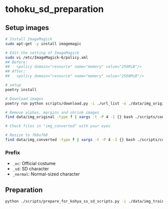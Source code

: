 
# tohoku_sd_preparation

## Setup images

```bash
# Install ImageMagick
sudo apt-get -y install imagemagic

# Edit the setting of ImageMagick
sudo vi /etc/ImageMagick-6/policy.xml 
## Before:
##   <policy domain="resource" name="memory" value="256MiB"/>
## After:
##   <policy domain="resource" name="memory" value="2560MiB"/>

# setup
poetry install

# Download images
poetry run python scripts/download.py -i ./url_list -o ./data/img_original 

# Remove alphas, margins and shrink images
find data/img_original -type f | xargs -t -P 4 -I {} bash ./scripts/convert_image_0.sh {} data/img_converted

# Check files in "img_converted" with your eyes

# Resize to 768x768
find data/img_converted -type f | xargs -t -P 4 -I {} bash ./scripts/convert_image_1.sh {} data/img_train 768x768
```

### Prefix

- ``_oc``: Official costume
- ``_sd``: SD character
- ``_normal``: Normal-sized character

## Preparation

```bash
python ./scripts/prepare_for_kohya_ss_sd_scripts.py -i ./data/img_train -o ./data/img_train_2
```
